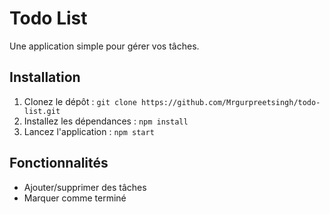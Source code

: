 # Todo List
Une application simple pour gérer vos tâches.

## Installation
1. Clonez le dépôt : `git clone https://github.com/Mrgurpreetsingh/todo-list.git`
2. Installez les dépendances : `npm install`
3. Lancez l'application : `npm start`

## Fonctionnalités
- Ajouter/supprimer des tâches
- Marquer comme terminé